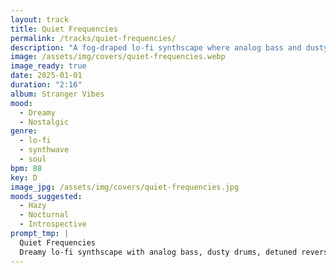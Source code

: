 ```yaml
---
layout: track
title: Quiet Frequencies
permalink: /tracks/quiet-frequencies/
description: "A fog-draped lo-fi synthscape where analog bass and dusty drums cradle detuned reverse piano and faint NYC street noise. Dreamy and retro-soulful, it drifts with nostalgic pull and a subtle psychic tension."
image: /assets/img/covers/quiet-frequencies.webp
image_ready: true
date: 2025-01-01
duration: "2:16"
album: Stranger Vibes
mood:
  - Dreamy
  - Nostalgic
genre:
  - lo-fi
  - synthwave
  - soul
bpm: 88
key: D
image_jpg: /assets/img/covers/quiet-frequencies.jpg
moods_suggested:
  - Hazy
  - Nocturnal
  - Introspective
prompt_tmp: |
  Quiet Frequencies
  Dreamy lo-fi synthscape with analog bass, dusty drums, detuned reverse piano, and faint NYC street sounds, Foggy, nostalgic, and emotional with psychic tension and retro soul
---
```

